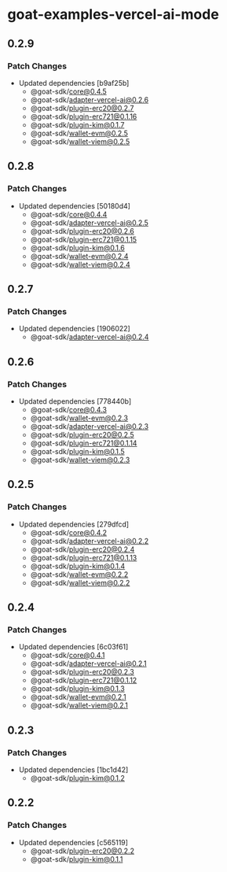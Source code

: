 # goat-examples-vercel-ai-mode

## 0.2.9

### Patch Changes

- Updated dependencies [b9af25b]
  - @goat-sdk/core@0.4.5
  - @goat-sdk/adapter-vercel-ai@0.2.6
  - @goat-sdk/plugin-erc20@0.2.7
  - @goat-sdk/plugin-erc721@0.1.16
  - @goat-sdk/plugin-kim@0.1.7
  - @goat-sdk/wallet-evm@0.2.5
  - @goat-sdk/wallet-viem@0.2.5

## 0.2.8

### Patch Changes

- Updated dependencies [50180d4]
  - @goat-sdk/core@0.4.4
  - @goat-sdk/adapter-vercel-ai@0.2.5
  - @goat-sdk/plugin-erc20@0.2.6
  - @goat-sdk/plugin-erc721@0.1.15
  - @goat-sdk/plugin-kim@0.1.6
  - @goat-sdk/wallet-evm@0.2.4
  - @goat-sdk/wallet-viem@0.2.4

## 0.2.7

### Patch Changes

- Updated dependencies [1906022]
  - @goat-sdk/adapter-vercel-ai@0.2.4

## 0.2.6

### Patch Changes

- Updated dependencies [778440b]
  - @goat-sdk/core@0.4.3
  - @goat-sdk/wallet-evm@0.2.3
  - @goat-sdk/adapter-vercel-ai@0.2.3
  - @goat-sdk/plugin-erc20@0.2.5
  - @goat-sdk/plugin-erc721@0.1.14
  - @goat-sdk/plugin-kim@0.1.5
  - @goat-sdk/wallet-viem@0.2.3

## 0.2.5

### Patch Changes

- Updated dependencies [279dfcd]
  - @goat-sdk/core@0.4.2
  - @goat-sdk/adapter-vercel-ai@0.2.2
  - @goat-sdk/plugin-erc20@0.2.4
  - @goat-sdk/plugin-erc721@0.1.13
  - @goat-sdk/plugin-kim@0.1.4
  - @goat-sdk/wallet-evm@0.2.2
  - @goat-sdk/wallet-viem@0.2.2

## 0.2.4

### Patch Changes

- Updated dependencies [6c03f61]
  - @goat-sdk/core@0.4.1
  - @goat-sdk/adapter-vercel-ai@0.2.1
  - @goat-sdk/plugin-erc20@0.2.3
  - @goat-sdk/plugin-erc721@0.1.12
  - @goat-sdk/plugin-kim@0.1.3
  - @goat-sdk/wallet-evm@0.2.1
  - @goat-sdk/wallet-viem@0.2.1

## 0.2.3

### Patch Changes

- Updated dependencies [1bc1d42]
  - @goat-sdk/plugin-kim@0.1.2

## 0.2.2

### Patch Changes

- Updated dependencies [c565119]
  - @goat-sdk/plugin-erc20@0.2.2
  - @goat-sdk/plugin-kim@0.1.1
